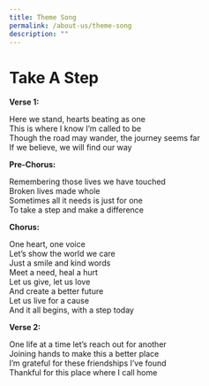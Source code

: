 ```yaml
---
title: Theme Song
permalink: /about-us/theme-song
description: ""
---
```

# Take A Step

**Verse 1:**

Here we stand, hearts beating as one<br>
This is where I know I’m called to be <br>
Though the road may wander, the journey seems far <br>
If we believe, we will find our way

  

**Pre-Chorus:**

Remembering those lives we have touched <br>
Broken lives made whole <br>
Sometimes all it needs is just for one <br>
To take a step and make a difference

  

**Chorus:**

One heart, one voice <br>
Let’s show the world we care <br>
Just a smile and kind words <br>
Meet a need, heal a hurt <br>
Let us give, let us love <br>
And create a better future <br>
Let us live for a cause <br>
And it all begins, with a step today

  

**Verse 2:**

One life at a time let’s reach out for another <br>
Joining hands to make this a better place <br>
I’m grateful for these friendships I’ve found <br>
Thankful for this place where I call home